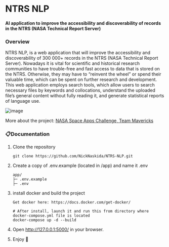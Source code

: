 # NTRS NLP
#### AI application to improve the accessibility and discoverability of records in the NTRS (NASA Technical Report Server)

### Overview
NTRS NLP, is a web application that will improve the accessibility and discoverability of 300 000+ records in the NTRS (NASA Technical Report Server). Nowadays it is vital for scientific and historical research communities to have trouble-free and fast access to data that is stored on the NTRS. Otherwise, they may have to “reinvent the wheel” or spend their valuable time, which can be spent on further research and development. This web application employs search tools, which allow users to search necessary files by keywords and collocations, understand the uploaded file’s general content without fully reading it, and generate statistical reports of language use.

![image](https://user-images.githubusercontent.com/82929931/221614272-73601edd-56fd-4a40-9b57-0188a480fcaa.png)

More about the project: [NASA Space Apps Challenge, Team Mavericks](https://2022.spaceappschallenge.org/challenges/2022-challenges/science-legacy/teams/mavericks-1/project)

### 📋Documentation
1. Clone the repository

    ```
    git clone https://github.com/NickNaskida/NTRS-NLP.git
    ```

2. Create a copy of .env.example (located in /app) and name it .env
    ```
    app/
    ├─ .env.example
    ├─ .env
    ```
3. install docker and build the project
    
    ```
    Get docker here: https://docs.docker.com/get-docker/
   
    # After install, launch it and run this from directory where docker-compose.yml file is located
    docker-compose up -d --build
    ```

4. Open http://127.0.0.1:5000/ in your browser.
5. Enjoy 💫
